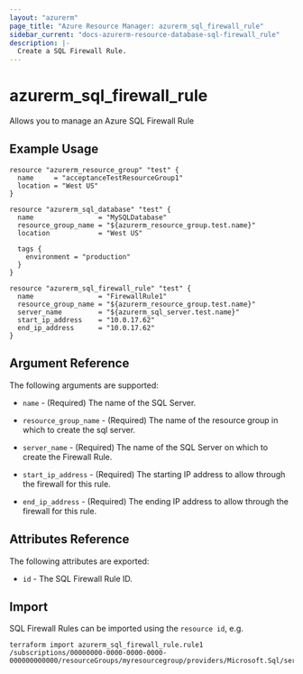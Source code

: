 ```yaml
---
layout: "azurerm"
page_title: "Azure Resource Manager: azurerm_sql_firewall_rule"
sidebar_current: "docs-azurerm-resource-database-sql-firewall_rule"
description: |-
  Create a SQL Firewall Rule.
---
```


# azurerm\_sql\_firewall\_rule

Allows you to manage an Azure SQL Firewall Rule

## Example Usage

```hcl
resource "azurerm_resource_group" "test" {
  name     = "acceptanceTestResourceGroup1"
  location = "West US"
}

resource "azurerm_sql_database" "test" {
  name                = "MySQLDatabase"
  resource_group_name = "${azurerm_resource_group.test.name}"
  location            = "West US"

  tags {
    environment = "production"
  }
}

resource "azurerm_sql_firewall_rule" "test" {
  name                = "FirewallRule1"
  resource_group_name = "${azurerm_resource_group.test.name}"
  server_name         = "${azurerm_sql_server.test.name}"
  start_ip_address    = "10.0.17.62"
  end_ip_address      = "10.0.17.62"
}
```
## Argument Reference

The following arguments are supported:

* `name` - (Required) The name of the SQL Server.

* `resource_group_name` - (Required) The name of the resource group in which to
    create the sql server.

* `server_name` - (Required) The name of the SQL Server on which to create the Firewall Rule.

* `start_ip_address` - (Required) The starting IP address to allow through the firewall for this rule.

* `end_ip_address` - (Required) The ending IP address to allow through the firewall for this rule.

## Attributes Reference

The following attributes are exported:

* `id` - The SQL Firewall Rule ID.

## Import

SQL Firewall Rules can be imported using the `resource id`, e.g.

```shell
terraform import azurerm_sql_firewall_rule.rule1 /subscriptions/00000000-0000-0000-0000-000000000000/resourceGroups/myresourcegroup/providers/Microsoft.Sql/servers/myserver/firewallRules/rule1
```
